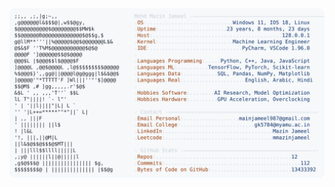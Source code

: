 <picture>
  <source srcset="https://raw.githubusercontent.com/mmazinjameel/mmazinjameel/main/dark_mode.svg?v=1753719269" media="(prefers-color-scheme: dark)">
  <img src="https://raw.githubusercontent.com/mmazinjameel/mmazinjameel/main/light_mode.svg?v=1753719269">
</picture>
